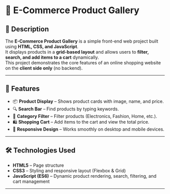 # 🛒 E-Commerce Product Gallery

## 📖 Description
The **E-Commerce Product Gallery** is a simple front-end web project built using **HTML, CSS, and JavaScript**.  
It displays products in a **grid-based layout** and allows users to **filter, search, and add items to a cart** dynamically.  
This project demonstrates the core features of an online shopping website on the **client side only** (no backend).

---

## 🚀 Features
- 📦 **Product Display** – Shows product cards with image, name, and price.  
- 🔍 **Search Bar** – Find products by typing keywords.  
- 📂 **Category Filter** – Filter products (Electronics, Fashion, Home, etc.).  
- 🛍️ **Shopping Cart** – Add items to the cart and view the total price.  
- 📱 **Responsive Design** – Works smoothly on desktop and mobile devices.  

---

## 🛠️ Technologies Used
- **HTML5** – Page structure  
- **CSS3** – Styling and responsive layout (Flexbox & Grid)  
- **JavaScript (ES6)** – Dynamic product rendering, search, filtering, and cart management  

---


